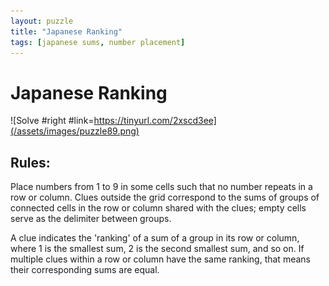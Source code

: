```yaml
---
layout: puzzle
title: "Japanese Ranking"
tags: [japanese sums, number placement]
---
```


# Japanese Ranking

![Solve #right #link=https://tinyurl.com/2xscd3ee](/assets/images/puzzle89.png)

## Rules:

Place numbers from 1 to 9 in some cells such that no number repeats in a row or column. Clues outside the grid correspond to the sums of groups of connected cells in the row or column shared with the clues; empty cells serve as the delimiter between groups.

A clue indicates the 'ranking' of a sum of a group in its row or column, where 1 is the smallest sum, 2 is the second smallest sum, and so on. If multiple clues within a row or column have the same ranking, that means their corresponding sums are equal. 
